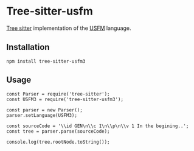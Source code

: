 # Tree-sitter-usfm

[Tree sitter](https://tree-sitter.github.io/tree-sitter/) implementation of the [USFM](https://ubsicap.github.io/usfm/) language.

## Installation

`npm install tree-sitter-usfm3`

## Usage

```
const Parser = require('tree-sitter');
const USFM3 = require('tree-sitter-usfm3');

const parser = new Parser();
parser.setLanguage(USFM3);

const sourceCode = '\\id GEN\n\\c 1\n\\p\n\\v 1 In the begining..';
const tree = parser.parse(sourceCode);

console.log(tree.rootNode.toString());
```
